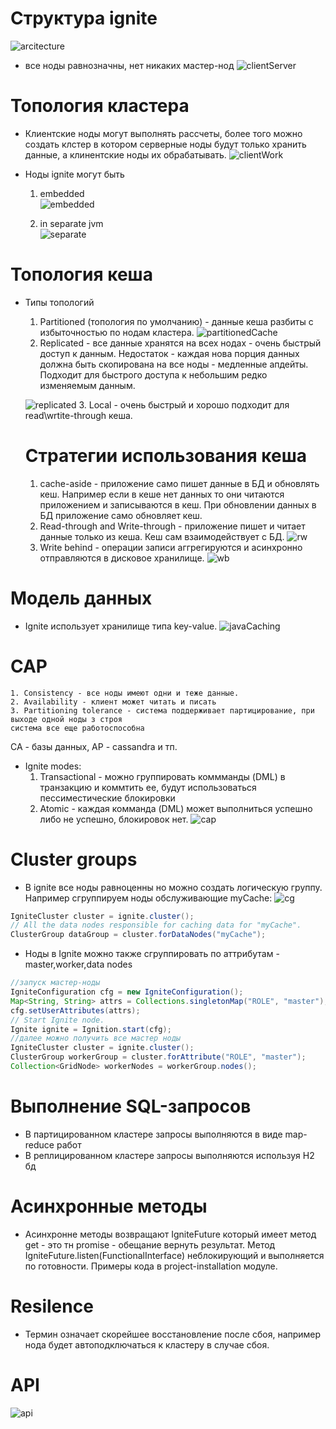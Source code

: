 # Структура ignite
![arcitecture](igniteParts.png)
* все ноды равнозначны, нет никаких мастер-нод
![clientServer](clientServer.png)
# Топология кластера
* Клиентские ноды могут выполнять рассчеты, более того можно создать клстер
в котором серверные ноды будут только хранить данные, а клинентские ноды их обрабатывать.
![clientWork](clientWork.png)

* Ноды ignite могут быть
  1. embedded  
  ![embedded](embedded.png)

  2. in separate jvm  
  ![separate](separate.png)
# Топология кеша
* Типы топологий

  1. Partitioned (топология по умолчанию) - данные кеша разбиты с избыточностью по нодам кластера.
  ![partitionedCache](partitionedCache.png)
  2. Replicated - все данные хранятся на всех нодах - очень быстрый доступ к данным. Недостаток - каждая
  нова порция данных должна быть скопирована на все ноды - медленные апдейты. Подходит для быстрого доступа
  к небольшим редко изменяемым данным.

  ![replicated](replicatedCache.png)
  3. Local - очень быстрый и хорошо подходит для read\wrtite-through кеша.

  # Стратегии использования кеша
    1. cache-aside - приложение само пишет данные в БД и обновлять кеш. Например если в кеше нет данных
    то они читаются приложением и записываются в кеш. При обновлении данных в БД приложение само обновляет кеш.
    2. Read-through and Write-through - приложение пишет и читает данные только из кеша. Кеш сам взаимодействует с БД.
    ![rw](rw.png)
    3. Write behind - операции записи аггрегируются и асинхронно отправляются в дисковое хранилище.
    ![wb](wb.png)
# Модель данных
 * Ignite использует хранилище типа key-value.
 ![javaCaching](javaCaching.png)

# CAP
    1. Consistency - все ноды имеют одни и теже данные.
    2. Availability - клиент может читать и писать
    3. Partitioning tolerance - система поддерживает партицирование, при выходе одной ноды з строя
    система все еще работоспособна
  CA - базы данных, AP - cassandra и тп.
* Ignite modes:
    1. Transactional - можно группировать коммманды (DML) в транзакцию и коммтить ее, будут использоваться
    пессиместические блокировки
    2. Atomic - каждая комманда (DML) может выполниться успешно либо не успешно, блокировок нет.
    ![cap](cap.png)
# Cluster groups
* В ignite все ноды равноценны но можно создать логическую группу. Например сгруппируем ноды
обслуживающие myCache:
![cg](clusterGroup.png)
```java
IgniteCluster cluster = ignite.cluster();
// All the data nodes responsible for caching data for "myCache".
ClusterGroup dataGroup = cluster.forDataNodes("myCache");
```
* Ноды в Ignite можно также сгруппировать по аттрибутам - master,worker,data nodes
```java
//запуск мастер-ноды
IgniteConfiguration cfg = new IgniteConfiguration();
Map<String, String> attrs = Collections.singletonMap("ROLE", "master");
cfg.setUserAttributes(attrs);
// Start Ignite node.
Ignite ignite = Ignition.start(cfg);
//далее можно получить все мастер ноды
IgniteCluster cluster = ignite.cluster();
ClusterGroup workerGroup = cluster.forAttribute("ROLE", "master");
Collection<GridNode> workerNodes = workerGroup.nodes();
```
# Выполнение SQL-запросов
* В партицированном кластере запросы выполняются в виде map-reduce работ
* В реплицированном кластере запросы выполняются используя H2 бд
# Асинхронные методы
* Асинхронне методы возвращают IgniteFuture<T> который имеет метод get - это тн promise -
обещание вернуть результат. Метод IgniteFuture.listen(FunctionalInterface) неблокирующий
и выполняется по готовности. Примеры кода в project-installation модуле.
# Resilence
* Термин означает скорейшее восстановление после сбоя, например нода будет
автоподключаться к кластеру в случае сбоя.
# API

![api](api.png)
